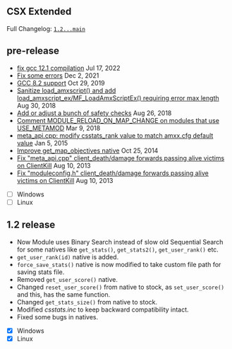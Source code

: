 ## CSX Extended

Full Changelog: [`1.2...main`](https://github.com/pepepepito0147/csx-extended/compare/1.2...main#files_bucket)

## pre-release
- [fix gcc 12.1 compilation](https://github.com/pepepepito0147/csx-extended/commit/14eeb7594163b11ba525f3d18055b3f27c4d46ac) Jul 17, 2022
- [Fix some errors](https://github.com/pepepepito0147/csx-extended/commit/ac4f208c69f21b215926eb8bef4a71a85de89cec) Dec 2, 2021
- [GCC 8.2 support](https://github.com/pepepepito0147/csx-extended/commit/4813dbbb9a57819852e0c0f2638d6b8d0c1b30f2) Oct 29, 2019
- [Sanitize load_amxscript() and add load_amxscript_ex/MF_LoadAmxScriptEx() requiring error max length](https://github.com/pepepepito0147/csx-extended/commit/8ede565d61a3820156429fa425f5a472d4ad9d88) Aug 30, 2018
- [Add or adjust a bunch of safety checks](https://github.com/pepepepito0147/csx-extended/commit/3d45467b6a53d40dda63a331f4915d1aab572bba) Aug 26, 2018
- [Comment MODULE_RELOAD_ON_MAP_CHANGE on modules that use USE_METAMOD](https://github.com/pepepepito0147/csx-extended/commit/ea32691291ae025dacf99f8e28db6cd5ea987ca8) Mar 9, 2018
- [meta_api.cpp: modify csstats_rank value to match amxx.cfg default value](https://github.com/pepepepito0147/csx-extended/commit/241df6d4138cbe26e877f110078c5eeb7cbccd16) Jan 5, 2015
- [Improve get_map_objectives native](https://github.com/pepepepito0147/csx-extended/commit/8279723d9312acf3693d3abf2711649ff5ec2646) Oct 25, 2014
- [Fix "meta_api.cpp" client_death/damage forwards passing alive victims on ClientKill](https://github.com/pepepepito0147/csx-extended/commit/2ebd32c4cfbd6372925f16689dd4c1a2dde83072) Aug 10, 2013
- [Fix "moduleconfig.h" client_death/damage forwards passing alive victims on ClientKill](https://github.com/pepepepito0147/csx-extended/commit/fab00d6e810100175058dae05b2d505e40328d64) Aug 10, 2013

- [ ] Windows
- [ ] Linux

## 1.2 release
- Now Module uses Binary Search instead of slow old Sequential Search for some natives like `get_stats()`, `get_stats2()`, `get_user_rank()` etc.
- `get_user_rank(id)` native is added.
- `force_save_stats()` native is now modified to take custom file path for saving stats file.
- Removed `get_user_score()` native.
- Changed `reset_user_score()` from native to stock, as `set_user_score()` and this, has the same function.
- Changed `get_stats_size()` from native to stock.
- Modified _csstats.inc_ to keep backward compatibility intact.
- Fixed some bugs in natives.

- [x] Windows
- [x] Linux
